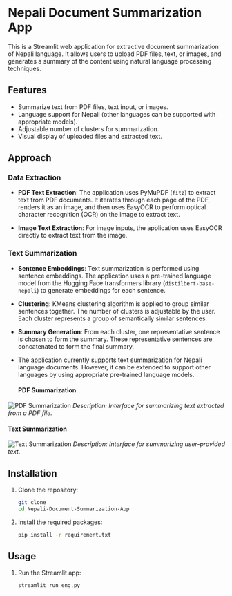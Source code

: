 
# Nepali Document Summarization App

This is a Streamlit web application for extractive document summarization of Nepali language. It allows users to upload PDF files, text, or images, and generates a summary of the content using natural language processing techniques.



## Features

- Summarize text from PDF files, text input, or images.
- Language support for Nepali (other languages can be supported with appropriate models).
- Adjustable number of clusters for summarization.
- Visual display of uploaded files and extracted text.

## Approach

### Data Extraction

- **PDF Text Extraction**: The application uses PyMuPDF (`fitz`) to extract text from PDF documents. It iterates through each page of the PDF, renders it as an image, and then uses EasyOCR to perform optical character recognition (OCR) on the image to extract text.
  
- **Image Text Extraction**: For image inputs, the application uses EasyOCR directly to extract text from the image.

### Text Summarization

- **Sentence Embeddings**: Text summarization is performed using sentence embeddings. The application uses a pre-trained language model from the Hugging Face transformers library (`distilbert-base-nepali`) to generate embeddings for each sentence.

- **Clustering**: KMeans clustering algorithm is applied to group similar sentences together. The number of clusters is adjustable by the user. Each cluster represents a group of semantically similar sentences.

- **Summary Generation**: From each cluster, one representative sentence is chosen to form the summary. These representative sentences are concatenated to form the final summary.


- The application currently supports text summarization for Nepali language documents. However, it can be extended to support other languages by using appropriate pre-trained language models.

  #### PDF Summarization
![PDF Summarization](demo_images/pdf_summarization.png)
*Description: Interface for summarizing text extracted from a PDF file.*

#### Text Summarization
![Text Summarization](demo_images/text_summarization.png)
*Description: Interface for summarizing user-provided text.*



## Installation

1. Clone the repository:

    ```bash
    git clone 
    cd Nepali-Document-Summarization-App
    ```

2. Install the required packages:

    ```bash
    pip install -r requirement.txt
    ```

## Usage

1. Run the Streamlit app:

    ```bash
    streamlit run eng.py
    ```





